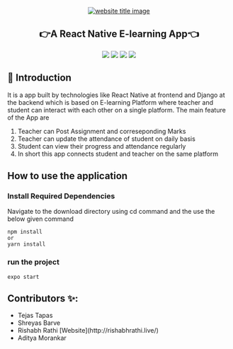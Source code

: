 ﻿<p align="center">
  <a href="#"><img src="https://capsule-render.vercel.app/api?type=rect&color=009ACD&height=100&section=header&text=E-Learning App&fontSize=60%&fontColor=ffffff" alt="website title image"></a>
  <h2 align="center">👉A React Native E-learning App👈</h2>
</p>

<p align="center">
<img src="https://img.shields.io/badge/language-React-blue?style=for-the-badge">
<img src="https://img.shields.io/badge/language-React Native-blue?style=for-the-badge">
<img src="https://img.shields.io/badge/language-Django-blue?style=for-the-badge">
<img src="https://img.shields.io/badge/language-Materail UI-blue?style=for-the-badge">  
 </p>

## 📌 Introduction

It is a app built by technologies like React Native at frontend and Django at the backend which is based on E-learning Platform where teacher and student can interact with each other on a single platform.
The main feature of the App are

1. Teacher can Post Assignment and correseponding Marks
2. Teacher can update the attendance of student on daily basis
3. Student can view their progress and attendance regularly
4. In short this app connects student and teacher on the same platform

## How to use the application

### Install Required Dependencies

Navigate to the download directory using cd command and the use the below given command

```
npm install
or
yarn install
```

### run the project

```
expo start
```

## Contributors ✨:

<ul>
  <li>Tejas Tapas</li>  
  <li>Shreyas Barve</li>  
  <li>Rishabh Rathi [Website](http://rishabhrathi.live/)</li>
  <li>Aditya Morankar</li>  
</ul>
